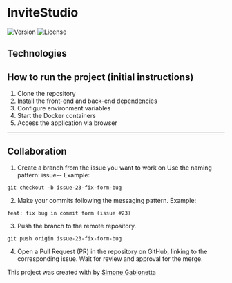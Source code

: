 # InviteStudio
![Version](https://img.shields.io/github/v/tag/SimoneGabionetta/invite-studio?label=version)
![License](https://img.shields.io/github/license/SimoneGabionetta/invite-studio)




## Technologies


## How to run the project (initial instructions)
1. Clone the repository
2. Install the front-end and back-end dependencies
3. Configure environment variables
4. Start the Docker containers
5. Access the application via browser

---

## Collaboration

1. Create a branch from the issue you want to work on
Use the naming pattern:
issue-<number>-<short-description>
Example:
```
git checkout -b issue-23-fix-form-bug
```
2. Make your commits following the messaging pattern.
Example:
```
feat: fix bug in commit form (issue #23)
```

3. Push the branch to the remote repository.
```
git push origin issue-23-fix-form-bug
```
4. Open a Pull Request (PR) in the repository on GitHub, linking to the corresponding issue.
Wait for review and approval for the merge.

This project was created with by [Simone Gabionetta
](https://www.linkedin.com/in/smgabionetta/)

